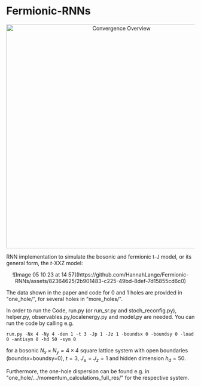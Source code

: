 # Fermionic-RNNs
<div align="center">
    <img width="600" alt="Convergence Overview" src="https://github.com/HannahLange/Fermionic-RNNs/assets/82364625/1a4e3f1e-0280-4e79-9dad-270b6cb13d37">
</div>


RNN implementation to simulate the bosonic and fermionic t-J model, or its general form, the $t$-XXZ model:
<div align="center">
    ![Image 05 10 23 at 14 57](https://github.com/HannahLange/Fermionic-RNNs/assets/82364625/2b901483-c225-49bd-8def-7d15855cd6c0)
</div>

The data shown in the paper and code for 0 and 1 holes are provided in "one_hole/", for several holes in "more_holes/".

In order to run the Code, run.py (or run_sr.py and stoch_reconfig.py), helper.py, observables.py,localenergy.py and model.py are needed. You can run the code by calling e.g.

`run.py -Nx 4 -Ny 4 -den 1 -t 3 -Jp 1 -Jz 1 -boundsx 0 -boundsy 0 -load 0 -antisym 0 -hd 50 -sym 0`

for a bosonic $N_x\times N_y=4\times 4$ square lattice system with open boundaries (boundsx=boundsy=0), $t=3$, $J_{\pm}=J_z=1$ and hidden dimension $h_d=50$. 

Furthermore, the one-hole dispersion can be found e.g. in "one_hole/.../momentum_calculations_full_res/" for the respective system.

